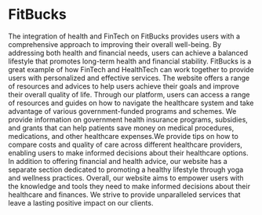# FitBucks
The integration of health and FinTech on FitBucks provides users with a comprehensive approach to improving their overall well-being. By addressing both health and financial needs, users can achieve a balanced lifestyle that promotes long-term health and financial stability.
FitBucks is a great example of how FinTech and HealthTech can work together to provide users with personalized and effective services. The website offers a range of resources and advices to help users achieve their goals and improve their overall quality of life.
Through our platform, users can access a range of resources and guides on how to navigate the healthcare system and take advantage of various government-funded programs and schemes. We provide information on government health insurance programs, subsidies, and grants that can help patients save money on medical procedures, medications, and other healthcare expenses.We provide tips on how to compare costs and quality of care across different healthcare providers, enabling users to make informed decisions about their healthcare options.
In addition to offering financial and health advice, our website has a separate section dedicated to promoting a healthy lifestyle through yoga and wellness practices.
Overall, our website aims to empower users with the knowledge and tools they need to make informed decisions about their healthcare and finances.
We strive to provide unparalleled services that leave a lasting positive impact on our clients.
